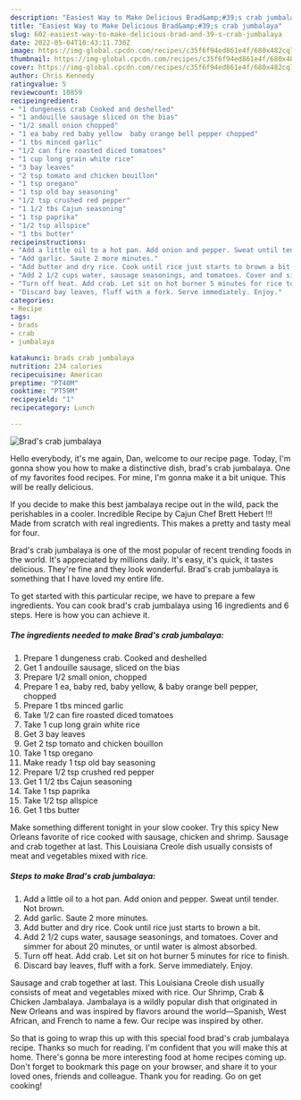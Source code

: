 ```yaml
---
description: "Easiest Way to Make Delicious Brad&amp;#39;s crab jumbalaya"
title: "Easiest Way to Make Delicious Brad&amp;#39;s crab jumbalaya"
slug: 602-easiest-way-to-make-delicious-brad-and-39-s-crab-jumbalaya
date: 2022-05-04T10:43:11.730Z
image: https://img-global.cpcdn.com/recipes/c35f6f94ed861e4f/680x482cq70/brads-crab-jumbalaya-recipe-main-photo.jpg
thumbnail: https://img-global.cpcdn.com/recipes/c35f6f94ed861e4f/680x482cq70/brads-crab-jumbalaya-recipe-main-photo.jpg
cover: https://img-global.cpcdn.com/recipes/c35f6f94ed861e4f/680x482cq70/brads-crab-jumbalaya-recipe-main-photo.jpg
author: Chris Kennedy
ratingvalue: 5
reviewcount: 10859
recipeingredient:
- "1 dungeness crab Cooked and deshelled"
- "1 andouille sausage sliced on the bias"
- "1/2 small onion chopped"
- "1 ea baby red baby yellow  baby orange bell pepper chopped"
- "1 tbs minced garlic"
- "1/2 can fire roasted diced tomatoes"
- "1 cup long grain white rice"
- "3 bay leaves"
- "2 tsp tomato and chicken bouillon"
- "1 tsp oregano"
- "1 tsp old bay seasoning"
- "1/2 tsp crushed red pepper"
- "1 1/2 tbs Cajun seasoning"
- "1 tsp paprika"
- "1/2 tsp allspice"
- "1 tbs butter"
recipeinstructions:
- "Add a little oil to a hot pan. Add onion and pepper. Sweat until tender. Not brown."
- "Add garlic. Saute 2 more minutes."
- "Add butter and dry rice. Cook until rice just starts to brown a bit."
- "Add 2 1/2 cups water, sausage seasonings, and tomatoes. Cover and simmer for about 20 minutes, or until water is almost absorbed."
- "Turn off heat. Add crab. Let sit on hot burner 5 minutes for rice to finish."
- "Discard bay leaves, fluff with a fork. Serve immediately. Enjoy."
categories:
- Recipe
tags:
- brads
- crab
- jumbalaya

katakunci: brads crab jumbalaya 
nutrition: 234 calories
recipecuisine: American
preptime: "PT40M"
cooktime: "PT59M"
recipeyield: "1"
recipecategory: Lunch

---
```



![Brad&#39;s crab jumbalaya](https://img-global.cpcdn.com/recipes/c35f6f94ed861e4f/680x482cq70/brads-crab-jumbalaya-recipe-main-photo.jpg)

Hello everybody, it's me again, Dan, welcome to our recipe page. Today, I'm gonna show you how to make a distinctive dish, brad&#39;s crab jumbalaya. One of my favorites food recipes. For mine, I'm gonna make it a bit unique. This will be really delicious.

If you decide to make this best jambalaya recipe out in the wild, pack the perishables in a cooler. Incredible Recipe by Cajun Chef Brett Hebert !!! Made from scratch with real ingredients. This makes a pretty and tasty meal for four.

Brad&#39;s crab jumbalaya is one of the most popular of recent trending foods in the world. It's appreciated by millions daily. It's easy, it's quick, it tastes delicious. They're fine and they look wonderful. Brad&#39;s crab jumbalaya is something that I have loved my entire life.


To get started with this particular recipe, we have to prepare a few ingredients. You can cook brad&#39;s crab jumbalaya using 16 ingredients and 6 steps. Here is how you can achieve it.

<!--inarticleads1-->

##### The ingredients needed to make Brad&#39;s crab jumbalaya:

1. Prepare 1 dungeness crab. Cooked and deshelled
1. Get 1 andouille sausage, sliced on the bias
1. Prepare 1/2 small onion, chopped
1. Prepare 1 ea, baby red, baby yellow, &amp; baby orange bell pepper, chopped
1. Prepare 1 tbs minced garlic
1. Take 1/2 can fire roasted diced tomatoes
1. Take 1 cup long grain white rice
1. Get 3 bay leaves
1. Get 2 tsp tomato and chicken bouillon
1. Take 1 tsp oregano
1. Make ready 1 tsp old bay seasoning
1. Prepare 1/2 tsp crushed red pepper
1. Get 1 1/2 tbs Cajun seasoning
1. Take 1 tsp paprika
1. Take 1/2 tsp allspice
1. Get 1 tbs butter


Make something different tonight in your slow cooker. Try this spicy New Orleans favorite of rice cooked with sausage, chicken and shrimp. Sausage and crab together at last. This Louisiana Creole dish usually consists of meat and vegetables mixed with rice. 

<!--inarticleads2-->

##### Steps to make Brad&#39;s crab jumbalaya:

1. Add a little oil to a hot pan. Add onion and pepper. Sweat until tender. Not brown.
1. Add garlic. Saute 2 more minutes.
1. Add butter and dry rice. Cook until rice just starts to brown a bit.
1. Add 2 1/2 cups water, sausage seasonings, and tomatoes. Cover and simmer for about 20 minutes, or until water is almost absorbed.
1. Turn off heat. Add crab. Let sit on hot burner 5 minutes for rice to finish.
1. Discard bay leaves, fluff with a fork. Serve immediately. Enjoy.


Sausage and crab together at last. This Louisiana Creole dish usually consists of meat and vegetables mixed with rice. Our Shrimp, Crab &amp; Chicken Jambalaya. Jambalaya is a wildly popular dish that originated in New Orleans and was inspired by flavors around the world—Spanish, West African, and French to name a few. Our recipe was inspired by other. 

So that is going to wrap this up with this special food brad&#39;s crab jumbalaya recipe. Thanks so much for reading. I'm confident that you will make this at home. There's gonna be more interesting food at home recipes coming up. Don't forget to bookmark this page on your browser, and share it to your loved ones, friends and colleague. Thank you for reading. Go on get cooking!
